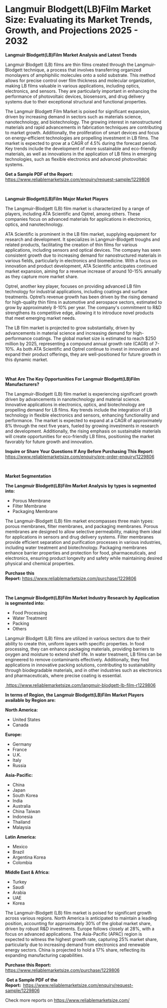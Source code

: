 <p><h1>Langmuir Blodgett(LB)Film Market Size: Evaluating its Market Trends, Growth, and Projections 2025 - 2032</h1></p><p><strong>Langmuir Blodgett(LB)Film Market Analysis and Latest Trends</strong></p>
<p><p>Langmuir Blodgett (LB) films are thin films created through the Langmuir-Blodgett technique, a process that involves transferring organized monolayers of amphiphilic molecules onto a solid substrate. This method allows for precise control over film thickness and molecular organization, making LB films valuable in various applications, including optics, electronics, and sensors. They are particularly important in enhancing the performance of photovoltaic devices, biosensors, and drug delivery systems due to their exceptional structural and functional properties.</p><p>The Langmuir Blodgett Film Market is poised for significant expansion, driven by increasing demand in sectors such as materials science, nanotechnology, and biotechnology. The growing interest in nanostructured materials and rapid advancements in fabrication techniques are contributing to market growth. Additionally, the proliferation of smart devices and focus on energy-efficient technologies are propelling investment in LB films. The market is expected to grow at a CAGR of 4.5% during the forecast period. Key trends include the development of more sustainable and eco-friendly materials, as well as innovations in the application of LB films in emerging technologies, such as flexible electronics and advanced photovoltaic systems.</p></p>
<p><strong>Get a Sample PDF of the Report:&nbsp;</strong> <a href="https://www.reliablemarketsize.com/enquiry/request-sample/1229806?utm_campaign=1884&utm_medium=2&utm_source=Github&utm_content=ia&utm_term=02022025&utm_id=langmuir-blodgettlbfilm">https://www.reliablemarketsize.com/enquiry/request-sample/1229806</a></p>
<p>&nbsp;</p>
<p><strong>Langmuir Blodgett(LB)Film Major Market Players</strong></p>
<p><p>The Langmuir-Blodgett (LB) film market is characterized by a range of players, including ATA Scientific and Optrel, among others. These companies focus on advanced materials for applications in electronics, optics, and nanotechnology.</p><p>ATA Scientific is prominent in the LB film market, supplying equipment for research and development. It specializes in Langmuir-Blodgett troughs and related products, facilitating the creation of thin films for various applications, including sensors and optical devices. The company has seen consistent growth due to increasing demand for nanostructured materials in various fields, particularly in electronics and biomedicine. With a focus on innovation and product development, ATA Scientific anticipates continued market expansion, aiming for a revenue increase of around 10-15% annually as they capture more market share.</p><p>Optrel, another key player, focuses on providing advanced LB film technology for industrial applications, including coatings and surface treatments. Optrel’s revenue growth has been driven by the rising demand for high-quality thin films in automotive and aerospace sectors, estimated to grow by approximately 8-10% per year. The company's commitment to R&D strengthens its competitive edge, allowing it to introduce novel products that meet emerging market needs.</p><p>The LB film market is projected to grow substantially, driven by advancements in material science and increasing demand for high-performance coatings. The global market size is estimated to reach $250 million by 2025, representing a compound annual growth rate (CAGR) of 7-10%. As both ATA Scientific and Optrel continue to invest in innovation and expand their product offerings, they are well-positioned for future growth in this dynamic market.</p></p>
<p>&nbsp;</p>
<p><strong>What Are The Key Opportunities For Langmuir Blodgett(LB)Film Manufacturers?</strong></p>
<p><p>The Langmuir-Blodgett (LB) film market is experiencing significant growth driven by advancements in nanotechnology and material science. Innovative applications in electronics, optics, and biotechnology are propelling demand for LB films. Key trends include the integration of LB technology in flexible electronics and sensors, enhancing functionality and performance. The market is expected to expand at a CAGR of approximately 8% through the next five years, fueled by growing investments in research and development. Additionally, the rising emphasis on sustainable materials will create opportunities for eco-friendly LB films, positioning the market favorably for future growth and innovation.</p></p>
<p><strong>Inquire or Share Your Questions If Any Before Purchasing This Report:</strong> <a href="https://www.reliablemarketsize.com/enquiry/pre-order-enquiry/1229806?utm_campaign=1884&utm_medium=2&utm_source=Github&utm_content=ia&utm_term=02022025&utm_id=langmuir-blodgettlbfilm">https://www.reliablemarketsize.com/enquiry/pre-order-enquiry/1229806</a></p>
<p>&nbsp;</p>
<p><strong>Market Segmentation</strong></p>
<p><strong>The Langmuir Blodgett(LB)Film Market Analysis by types is segmented into:</strong></p>
<p><ul><li>Porous Membrane</li><li>Filter Membrane</li><li>Packaging Membrane</li></ul></p>
<p><p>The Langmuir-Blodgett (LB) film market encompasses three main types: porous membranes, filter membranes, and packaging membranes. Porous membranes are designed to allow selective permeability, making them ideal for applications in sensors and drug delivery systems. Filter membranes provide efficient separation and purification processes in various industries, including water treatment and biotechnology. Packaging membranes enhance barrier properties and protection for food, pharmaceuticals, and electronics, ensuring product longevity and safety while maintaining desired physical and chemical properties.</p></p>
<p><strong>Purchase this Report:&nbsp;</strong><a href="https://www.reliablemarketsize.com/purchase/1229806?utm_campaign=1884&utm_medium=2&utm_source=Github&utm_content=ia&utm_term=02022025&utm_id=langmuir-blodgettlbfilm">https://www.reliablemarketsize.com/purchase/1229806</a></p>
<p>&nbsp;</p>
<p><strong>The Langmuir Blodgett(LB)Film Market Industry Research by Application is segmented into:</strong></p>
<p><ul><li>Food Processing</li><li>Water Treatment</li><li>Packing</li><li>Others</li></ul></p>
<p><p>Langmuir Blodgett (LB) films are utilized in various sectors due to their ability to create thin, uniform layers with specific properties. In food processing, they can enhance packaging materials, providing barriers to oxygen and moisture to extend shelf life. In water treatment, LB films can be engineered to remove contaminants effectively. Additionally, they find applications in innovative packing solutions, contributing to sustainability through biodegradable materials, and in other industries such as electronics and pharmaceuticals, where precise coating is essential.</p></p>
<p><a href="https://www.reliablemarketsize.com/langmuir-blodgett-lb-film-r1229806?utm_campaign=1884&utm_medium=2&utm_source=Github&utm_content=ia&utm_term=02022025&utm_id=langmuir-blodgettlbfilm">&nbsp;https://www.reliablemarketsize.com/langmuir-blodgett-lb-film-r1229806</a></p>
<p><strong>In terms of Region, the Langmuir Blodgett(LB)Film Market Players available by Region are:</strong></p>
<p>
    <p> <strong> North America: </strong>
        <ul>
            <li>United States</li>
            <li>Canada</li>
        </ul>
        </p> 
    <p> <strong> Europe: </strong>
        <ul>
            <li>Germany</li>
            <li>France</li>
            <li>U.K.</li>
            <li>Italy</li>
            <li>Russia</li>
        </ul>
        </p> 
    <p> <strong> Asia-Pacific: </strong>
        <ul>
            <li>China</li>
            <li>Japan</li>
            <li>South Korea</li>
            <li>India</li>
            <li>Australia</li>
            <li>China Taiwan</li>
            <li>Indonesia</li>
            <li>Thailand</li>
            <li>Malaysia</li>
        </ul>
        </p> 
    <p> <strong> Latin America: </strong>
        <ul>
            <li>Mexico</li>
            <li>Brazil</li>
            <li>Argentina Korea</li>
            <li>Colombia</li>
        </ul>
        </p> 
    <p> <strong> Middle East & Africa: </strong>
        <ul>
            <li>Turkey</li>
            <li>Saudi</li>
            <li>Arabia</li>
            <li>UAE</li>
            <li>Korea</li>
        </ul>
    </p>
    </p>
<p><p>The Langmuir-Blodgett (LB) film market is poised for significant growth across various regions. North America is anticipated to maintain a leading position, accounting for approximately 30% of the global market share, driven by robust R&D investments. Europe follows closely at 28%, with a focus on advanced applications. The Asia-Pacific (APAC) region is expected to witness the highest growth rate, capturing 25% market share, particularly due to increasing demand from electronics and renewable energy sectors. China is projected to hold a 17% share, reflecting its expanding manufacturing capabilities.</p></p>
<p><strong>Purchase this Report: </strong><a href="https://www.reliablemarketsize.com/purchase/1229806?utm_campaign=1884&utm_medium=2&utm_source=Github&utm_content=ia&utm_term=02022025&utm_id=langmuir-blodgettlbfilm">https://www.reliablemarketsize.com/purchase/1229806</a></p>
<p>&nbsp;<strong>Get a Sample PDF of the Report:&nbsp;&nbsp;</strong><a href="https://www.reliablemarketsize.com/enquiry/request-sample/1229806?utm_campaign=1884&utm_medium=2&utm_source=Github&utm_content=ia&utm_term=02022025&utm_id=langmuir-blodgettlbfilm">https://www.reliablemarketsize.com/enquiry/request-sample/1229806</a></p>
<p><strong></strong></p>
<p>Check more reports on <a href="https://www.reliablemarketsize.com/?utm_campaign=1884&utm_medium=2&utm_source=Github&utm_content=ia&utm_term=02022025&utm_id=langmuir-blodgettlbfilm">https://www.reliablemarketsize.com/</a></p>
